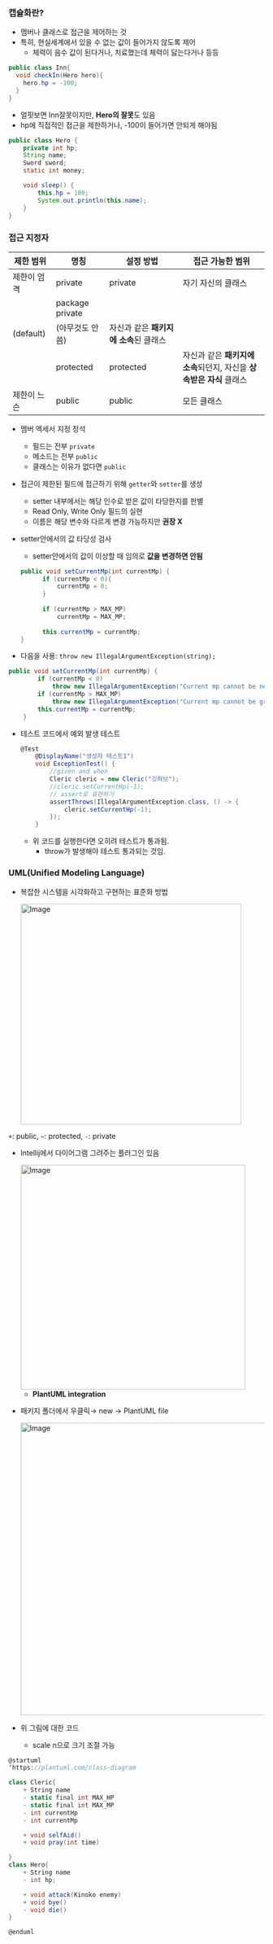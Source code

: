 ### 캡슐화란?

- 맴버나 클래스로 접근을 제어하는 것
- 특히, 현실세계에서 있을 수 없는 값이 들어가지 않도록 제어
    - 체력이 음수 값이 된다거나, 치료했는데 체력이 닳는다거나 등등

```csharp
public class Inn{
  void checkIn(Hero hero){
    hero.hp = -100;
  }
}
```

- 얼핏보면 Inn잘못이지만, **Hero의 잘못**도 있음
- hp에 직접적인 접근을 제한하거나, -100이 들어가면 안되게 해야됨

```java
public class Hero {
    private int hp;
    String name;
    Sword sword;
    static int money;

    void sleep() {
        this.hp = 100;
        System.out.println(this.name);
    }
}
```

### 접근 지정자

| 제한 범위     | 명칭              | 설정 방법                   | 접근 가능한 범위                                  |
|-----------|-----------------|-------------------------|--------------------------------------------|
| 제한이 엄격    | private         | private                 | 자기 자신의 클래스                                 |
|           | package private 
 (default) | (아무것도 안 씀)      | 자신과 같은 **패키지에 소속**된 클래스 |
|           | protected       | protected               | 자신과 같은 **패키지에 소속**되던지, 자신을 **상속받은 자식** 클래스 |
| 제한이 느슨    | public          | public                  | 모든 클래스                                     |

- 멤버 엑세서 지정 정석
    - 필드는 전부 `private`
    - 메소드는 전부 `public`
    - 클래스는 이유가 없다면 `public`
- 접근이 제한된 필드에 접근하기 위해 `getter`와 `setter`를 생성
    - setter 내부에서는 해당 인수로 받은 값이 타당한지를 판별
    - Read Only, Write Only 필드의 실현
    - 이름은 해당 변수와 다르게 변경 가능하지만 **권장 X**
- setter안에서의 값 타당성 검사
    - setter안에서의 값이 이상할 때 임의로 **값을 변경하면 안됨**
  ```csharp
  public void setCurrentMp(int currentMp) {
        if (currentMp < 0){
            currentMp = 0;
        }
                  
        if (currentMp > MAX_MP)
            currentMp = MAX_MP;
            
        this.currentMp = currentMp;
  }
  ```

- 다음을 사용:  `throw new IllegalArgumentException(string);`

```csharp
public void setCurrentMp(int currentMp) {
        if (currentMp < 0)
            throw new IllegalArgumentException("Current mp cannot be negative");
        if (currentMp > MAX_MP)
            throw new IllegalArgumentException("Current mp cannot be greater than max mp");
        this.currentMp = currentMp;
    }
```

- 테스트 코드에서 예외 발생 테스트

    ```csharp
    @Test
        @DisplayName("생성자 테스트1")
        void ExceptionTest() {
            //given and when
            Cleric cleric = new Cleric("깃허브");
            //cleric.setCurrentHp(-1);
            // assert로 표현하기
            assertThrows(IllegalArgumentException.class, () -> {
                cleric.setCurrentHp(-1);
            });
        }
    ```

    - 위 코드를 실행한다면 오히려 테스트가 통과됨.
        - throw가 발생해야 테스트 통과되는 것임.

### UML(Unified Modeling Language)

- 복잡한 시스템을 시각화하고 구현하는 표준화 방법

  <img width="434" alt="Image" src="https://github.com/user-attachments/assets/ef090a6b-6254-47e3-9119-42e99157ab4b" />

`+`: public, `~`: protected, `-`: private

- Intellij에서 다이어그램 그려주는 플러그인 있음

  <img width="442" alt="Image" src="https://github.com/user-attachments/assets/de2c02a0-eac9-44d6-ae51-27cbddf42193" />

    - **PlantUML integration**
- 패키지 폴더에서 우클릭→ new → PlantUML file

  <img width="575" alt="Image" src="https://github.com/user-attachments/assets/e8867acb-dc36-4bef-8ac8-9f8adad985e2" />  

- 위 그림에 대한 코드
    - scale n으로 크기 조절 가능

```csharp
@startuml
'https://plantuml.com/class-diagram

class Cleric{
    + String name
    - static final int MAX_HP
    - static final int MAX_MP
    - int currentHp
    - int currentMp

    + void selfAid()
    + void pray(int time)

}
class Hero{
    + String name
    - int hp;

    + void attack(Kinoko enemy)
    + void bye()
    - void die()
}

@enduml
```